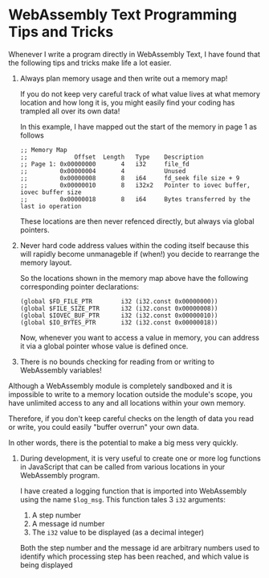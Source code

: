 # WebAssembly Text Programming Tips and Tricks

Whenever I write a program directly in WebAssembly Text, I have found that the following tips and tricks make life a lot easier.

1. Always plan memory usage and then write out a memory map!

   If you do not keep very careful track of what value lives at what memory location and how long it is, you might easily find your coding has trampled all over its own data!

   In this example, I have mapped out the start of the memory in page 1 as follows

   ```wat
   ;; Memory Map
   ;;             Offset  Length   Type    Description
   ;; Page 1: 0x00000000       4   i32     file_fd
   ;;         0x00000004       4           Unused
   ;;         0x00000008       8   i64     fd_seek file size + 9
   ;;         0x00000010       8   i32x2   Pointer to iovec buffer, iovec buffer size
   ;;         0x00000018       8   i64     Bytes transferred by the last io operation
   ```

   These locations are then never refenced directly, but always via global pointers.

2. Never hard code address values within the coding itself because this will rapidly become unmanageble if (when!) you decide to rearrange the memory layout.

   So the locations shown in the memory map above have the following corresponding pointer declarations:

   ```wat
   (global $FD_FILE_PTR        i32 (i32.const 0x00000000))
   (global $FILE_SIZE_PTR      i32 (i32.const 0x00000008))
   (global $IOVEC_BUF_PTR      i32 (i32.const 0x00000010))
   (global $IO_BYTES_PTR       i32 (i32.const 0x00000018))
   ```

   Now, whenever you want to access a value in memory, you can address it via a global pointer whose value is defined once.

3. There is no bounds checking for reading from or writing to WebAssembly variables!

  Although a WebAssembly module is completely sandboxed and it is impossible to write to a memory location outside the module's scope, you have unlimited access to any and all locations within your own memory.

  Therefore, if you don't keep careful checks on the length of data you read or write, you could easily "buffer overrun" your own data.

  In other words, there is the potential to make a big mess very quickly.

1. During development, it is very useful to create one or more log functions in JavaScript that can be called from various locations in your WebAssembly program.

   I have created a logging function that is imported into WebAssembly using the name `$log_msg`.
   This function tales 3 `i32` arguments:

   1. A step number
   2. A message id number
   3. The `i32` value to be displayed (as a decimal integer)

   Both the step number and the message id are arbitrary numbers used to identify which processing step has been reached, and which value is being displayed
